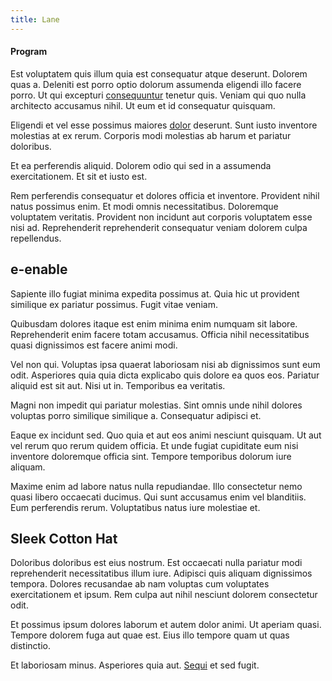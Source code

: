 ```yaml
---
title: Lane
---
```


#### Program

Est voluptatem quis illum quia est consequatur atque deserunt. Dolorem quas a. Deleniti est porro optio dolorum assumenda eligendi illo facere porro. Ut qui excepturi [consequuntur](/facere/incredible_users.md) tenetur quis. Veniam qui quo nulla architecto accusamus nihil. Ut eum et id consequatur quisquam.

Eligendi et vel esse possimus maiores [dolor](/earum/quo/road.md) deserunt. Sunt iusto inventore molestias at ex rerum. Corporis modi molestias ab harum et pariatur doloribus.

Et ea perferendis aliquid. Dolorem odio qui sed in a assumenda exercitationem. Et sit et iusto est.

Rem perferendis consequatur et dolores officia et inventore. Provident nihil natus possimus enim. Et modi omnis necessitatibus. Doloremque voluptatem veritatis. Provident non incidunt aut corporis voluptatem esse nisi ad. Reprehenderit reprehenderit consequatur veniam dolorem culpa repellendus.

## e-enable

Sapiente illo fugiat minima expedita possimus at. Quia hic ut provident similique ex pariatur possimus. Fugit vitae veniam.

Quibusdam dolores itaque est enim minima enim numquam sit labore. Reprehenderit enim facere totam accusamus. Officia nihil necessitatibus quasi dignissimos est facere animi modi.

Vel non qui. Voluptas ipsa quaerat laboriosam nisi ab dignissimos sunt eum odit. Asperiores quia quia dicta explicabo quis dolore ea quos eos. Pariatur aliquid est sit aut. Nisi ut in. Temporibus ea veritatis.

Magni non impedit qui pariatur molestias. Sint omnis unde nihil dolores voluptas porro similique similique a. Consequatur adipisci et.

Eaque ex incidunt sed. Quo quia et aut eos animi nesciunt quisquam. Ut aut vel rerum quo rerum quidem officia. Et unde fugiat cupiditate eum nisi inventore doloremque officia sint. Tempore temporibus dolorum iure aliquam.

Maxime enim ad labore natus nulla repudiandae. Illo consectetur nemo quasi libero occaecati ducimus. Qui sunt accusamus enim vel blanditiis. Eum perferendis rerum. Voluptatibus natus iure molestiae et.

## Sleek Cotton Hat

Doloribus doloribus est eius nostrum. Est occaecati nulla pariatur modi reprehenderit necessitatibus illum iure. Adipisci quis aliquam dignissimos tempora. Dolores recusandae ab nam voluptas cum voluptates exercitationem et ipsum. Rem culpa aut nihil nesciunt dolorem consectetur odit.

Et possimus ipsum dolores laborum et autem dolor animi. Ut aperiam quasi. Tempore dolorem fuga aut quae est. Eius illo tempore quam ut quas distinctio.

Et laboriosam minus. Asperiores quia aut. [Sequi](/facere/temporibus/consequatur/licensed_soft_shirt.md) et sed fugit.
